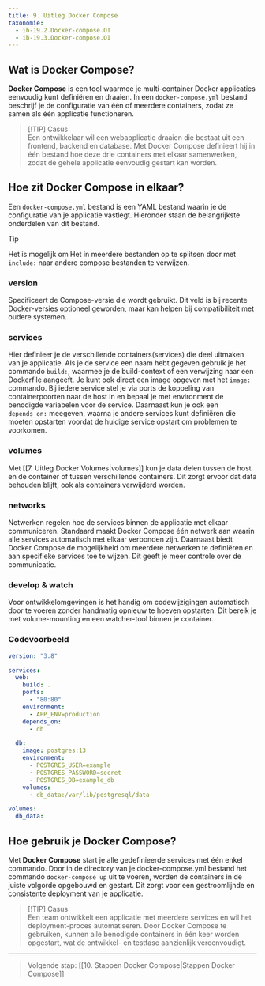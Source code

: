 ```yaml
---
title: 9. Uitleg Docker Compose
taxonomie:
  - ib-19.2.Docker-compose.OI
  - ib-19.3.Docker-compose.OI
---
```


## Wat is Docker Compose?
**Docker Compose** is een tool waarmee je multi-container Docker applicaties eenvoudig kunt definiëren en draaien. In een `docker-compose.yml` bestand beschrijf je de configuratie van één of meerdere containers, zodat ze samen als één applicatie functioneren.

> [!TIP] Casus  
> Een ontwikkelaar wil een webapplicatie draaien die bestaat uit een frontend, backend en database. Met Docker Compose definieert hij in één bestand hoe deze drie containers met elkaar samenwerken, zodat de gehele applicatie eenvoudig gestart kan worden.

## Hoe zit Docker Compose in elkaar?
Een `docker-compose.yml` bestand is een YAML bestand waarin je de configuratie van je applicatie vastlegt. Hieronder staan de belangrijkste onderdelen van dit bestand.

> [!Tip]
> Het is mogelijk om Het in meerdere bestanden op te splitsen door met `include:` naar andere compose bestanden te verwijzen.
### version
Specificeert de Compose-versie die wordt gebruikt. Dit veld is bij recente Docker-versies optioneel geworden, maar kan helpen bij compatibiliteit met oudere systemen.

### services
Hier definieer je de verschillende containers(services) die deel uitmaken van je applicatie. Als je de service een naam hebt gegeven gebruik je het commando `build:`, waarmee je de build-context of een verwijzing naar een Dockerfile aangeeft. Je kunt ook direct een image opgeven met het `image:` commando. Bij iedere service stel je via ports de koppeling van containerpoorten naar de host in en bepaal je met environment de benodigde variabelen voor de service. Daarnaast kun je ook een `depends_on:` meegeven, waarna je andere services kunt definiëren die moeten opstarten voordat de huidige service opstart om problemen te voorkomen.

### volumes
Met [[7. Uitleg Docker Volumes|volumes]] kun je data delen tussen de host en de container of tussen verschillende containers. Dit zorgt ervoor dat data behouden blijft, ook als containers verwijderd worden.

### networks
Netwerken regelen hoe de services binnen de applicatie met elkaar communiceren. Standaard maakt Docker Compose één netwerk aan waarin alle services automatisch met elkaar verbonden zijn. Daarnaast biedt Docker Compose de mogelijkheid om meerdere netwerken te definiëren en aan specifieke services toe te wijzen. Dit geeft je meer controle over de communicatie.

### develop & watch
Voor ontwikkelomgevingen is het handig om codewijzigingen automatisch door te voeren zonder handmatig opnieuw te hoeven opstarten. Dit bereik je met volume-mounting en een watcher-tool binnen je container.

### Codevoorbeeld
```yaml
version: "3.8"

services:
  web:
    build: .
    ports:
      - "80:80"
    environment:
      - APP_ENV=production
    depends_on:
      - db

  db:
    image: postgres:13
    environment:
      - POSTGRES_USER=example
      - POSTGRES_PASSWORD=secret
      - POSTGRES_DB=example_db
    volumes:
      - db_data:/var/lib/postgresql/data

volumes:
  db_data:
```

## Hoe gebruik je Docker Compose?
Met **Docker Compose** start je alle gedefinieerde services met één enkel commando. Door in de directory van je docker-compose.yml bestand het commando `docker-compose up` uit te voeren, worden de containers in de juiste volgorde opgebouwd en gestart. Dit zorgt voor een gestroomlijnde en consistente deployment van je applicatie.

> [!TIP] Casus  
> Een team ontwikkelt een applicatie met meerdere services en wil het deployment-proces automatiseren. Door Docker Compose te gebruiken, kunnen alle benodigde containers in één keer worden opgestart, wat de ontwikkel- en testfase aanzienlijk vereenvoudigt.

---

> Volgende stap: [[10. Stappen Docker Compose|Stappen Docker Compose]]